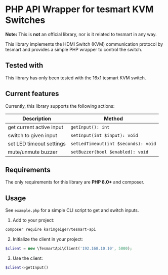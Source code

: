 # PHP API Wrapper for tesmart KVM Switches

**Note:** This is **not** an official library, nor is it related to tesmart in any way.

This library implements the HDMI Switch (KVM) communication protocol by tesmart and provides
a simple PHP wrapper to control the switch.

## Tested with

This library has only been tested with the 16x1 tesmart KVM switch.

## Current features

Currently, this library supports the following actions:

| Description              | Method                              |
|--------------------------|-------------------------------------|
| get current active input | `getInput(): int`                   |
| switch to given input    | `setInput(int $input): void`        |
| set LED timeout settings | `setLedTimeout(int $seconds): void` |
| mute/unmute buzzer       | `setBuzzer(bool $enabled): void`    |

## Requirements

The only requirements for this library are **PHP 8.0+** and composer. 

## Usage

See `example.php` for a simple CLI script to get and switch inputs.

1. Add to your project:

```bash
composer require karimgeiger/tesmart-api
```

2. Initialize the client in your project:

```php
$client = new \TesmartApi\Client('192.168.10.10', 5000);
```

3. Use the client:

```php
$client->getInput()
```